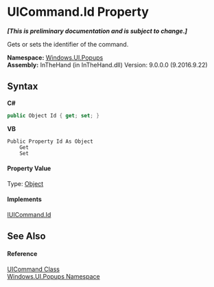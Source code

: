 # UICommand.Id Property 
 _**\[This is preliminary documentation and is subject to change.\]**_

Gets or sets the identifier of the command.

**Namespace:**&nbsp;<a href="N_Windows_UI_Popups">Windows.UI.Popups</a><br />**Assembly:**&nbsp;InTheHand (in InTheHand.dll) Version: 9.0.0.0 (9.2016.9.22)

## Syntax

**C#**<br />
``` C#
public Object Id { get; set; }
```

**VB**<br />
``` VB
Public Property Id As Object
	Get
	Set
```


#### Property Value
Type: <a href="http://msdn2.microsoft.com/en-us/library/e5kfa45b" target="_blank">Object</a>

#### Implements
<a href="P_Windows_UI_Popups_IUICommand_Id">IUICommand.Id</a><br />

## See Also


#### Reference
<a href="T_Windows_UI_Popups_UICommand">UICommand Class</a><br /><a href="N_Windows_UI_Popups">Windows.UI.Popups Namespace</a><br />